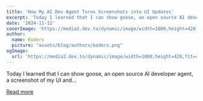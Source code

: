 ```yaml
---
title: 'How My AI Dev Agent Turns Screenshots into UI Updates'
excerpt: 'Today I learned that I can show goose, an open source AI developer agent, a screenshot of my UI and...'
date: '2024-11-12'
coverImage: 'https://media2.dev.to/dynamic/image/width=1000,height=420,fit=cover,gravity=auto,format=auto/https%3A%2F%2Fdev-to-uploads.s3.amazonaws.com%2Fuploads%2Farticles%2F8q538r7pr0llro604ii8.png'
author:
  name: Koders
  picture: "assets/blog/authors/koders.png"
ogImage:
  url: 'https://media2.dev.to/dynamic/image/width=1000,height=420,fit=cover,gravity=auto,format=auto/https%3A%2F%2Fdev-to-uploads.s3.amazonaws.com%2Fuploads%2Farticles%2F8q538r7pr0llro604ii8.png'
---
```


Today I learned that I can show goose, an open source AI developer agent, a screenshot of my UI and...

[Read more](https://dev.to/blackgirlbytes/how-my-ai-dev-agent-turns-screenshots-into-ui-updates-189p)
